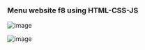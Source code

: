 ### Menu website f8 using HTML-CSS-JS
![image](https://user-images.githubusercontent.com/88370983/235299931-78861548-37a9-4d73-9abc-0e5d4cb8474e.png)

![image](https://user-images.githubusercontent.com/88370983/235299967-823ddd4f-f6d5-4252-8e0d-1ed1d5df6498.png)


